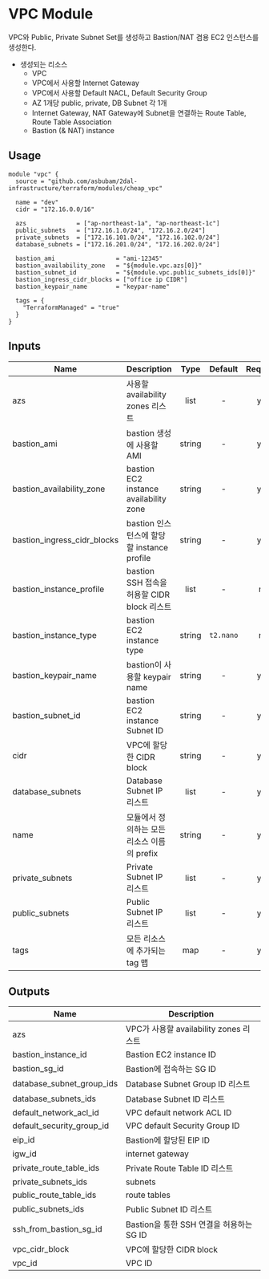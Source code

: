 # VPC Module
VPC와 Public, Private Subnet Set를 생성하고 Bastion/NAT 겸용 EC2 인스턴스를 생성한다.

* 생성되는 리소스
    * VPC
    * VPC에서 사용할 Internet Gateway
    * VPC에서 사용할 Default NACL, Default Security Group
    * AZ 1개당 public, private, DB Subnet 각 1개
    * Internet Gateway, NAT Gateway에 Subnet을 연결하는 Route Table, Route Table Association 
    * Bastion (& NAT) instance

## Usage
```
module "vpc" {
  source = "github.com/asbubam/2dal-infrastructure/terraform/modules/cheap_vpc"

  name = "dev"
  cidr = "172.16.0.0/16"

  azs              = ["ap-northeast-1a", "ap-northeast-1c"]
  public_subnets   = ["172.16.1.0/24", "172.16.2.0/24"]
  private_subnets  = ["172.16.101.0/24", "172.16.102.0/24"]
  database_subnets = ["172.16.201.0/24", "172.16.202.0/24"]

  bastion_ami                 = "ami-12345"
  bastion_availability_zone   = "${module.vpc.azs[0]}"
  bastion_subnet_id           = "${module.vpc.public_subnets_ids[0]}"
  bastion_ingress_cidr_blocks = ["office ip CIDR"]
  bastion_keypair_name        = "keypar-name"

  tags = {
    "TerraformManaged" = "true"
  }
}
```

## Inputs

| Name | Description | Type | Default | Required |
|------|-------------|:----:|:-----:|:-----:|
| azs | 사용할 availability zones 리스트 | list | - | yes |
| bastion_ami | bastion 생성에 사용할 AMI | string | - | yes |
| bastion_availability_zone | bastion EC2 instance availability zone | string | - | yes |
| bastion_ingress_cidr_blocks | bastion 인스턴스에 할당할 instance profile | string | - | yes |
| bastion_instance_profile | bastion SSH 접속을 허용할 CIDR block 리스트 | list | - | no |
| bastion_instance_type | bastion EC2 instance type | string | `t2.nano` | no |
| bastion_keypair_name | bastion이 사용할 keypair name | string | - | yes |
| bastion_subnet_id | bastion EC2 instance Subnet ID | string | - | yes |
| cidr | VPC에 할당한 CIDR block | string | - | yes |
| database_subnets | Database Subnet IP 리스트 | list | - | yes |
| name | 모듈에서 정의하는 모든 리소스 이름의 prefix | string | - | yes |
| private_subnets | Private Subnet IP 리스트 | list | - | yes |
| public_subnets | Public Subnet IP 리스트 | list | - | yes |
| tags | 모든 리소스에 추가되는 tag 맵 | map | - | yes |

## Outputs

| Name | Description |
|------|-------------|
| azs | VPC가 사용할 availability zones 리스트 |
| bastion_instance_id | Bastion EC2 instance ID |
| bastion_sg_id | Bastion에 접속하는 SG ID |
| database_subnet_group_ids | Database Subnet Group ID 리스트 |
| database_subnets_ids | Database Subnet ID 리스트 |
| default_network_acl_id | VPC default network ACL ID |
| default_security_group_id | VPC default Security Group ID |
| eip_id | Bastion에 할당된 EIP ID |
| igw_id | internet gateway |
| private_route_table_ids | Private Route Table ID 리스트 |
| private_subnets_ids | subnets |
| public_route_table_ids | route tables |
| public_subnets_ids | Public Subnet ID 리스트 |
| ssh_from_bastion_sg_id | Bastion을 통한 SSH 연결을 허용하는 SG ID |
| vpc_cidr_block | VPC에 할당한 CIDR block |
| vpc_id | VPC ID |
